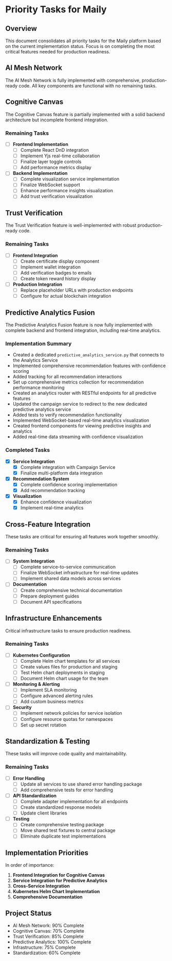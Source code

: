 # Priority Tasks for Maily

## Overview
This document consolidates all priority tasks for the Maily platform based on the current implementation status. Focus is on completing the most critical features needed for production readiness.

## AI Mesh Network
The AI Mesh Network is fully implemented with comprehensive, production-ready code. All key components are functional with no remaining tasks.


## Cognitive Canvas
The Cognitive Canvas feature is partially implemented with a solid backend architecture but incomplete frontend integration.

### Remaining Tasks
- [ ] **Frontend Implementation**
  - [ ] Complete React DnD integration
  - [ ] Implement Yjs real-time collaboration
  - [ ] Finalize layer toggle controls
  - [ ] Add performance metrics display
- [ ] **Backend Implementation**
  - [ ] Complete visualization service implementation
  - [ ] Finalize WebSocket support
  - [ ] Enhance performance insights visualization
  - [ ] Add trust verification visualization

## Trust Verification
The Trust Verification feature is well-implemented with robust production-ready code.

### Remaining Tasks
- [ ] **Frontend Integration**
  - [ ] Create certificate display component
  - [ ] Implement wallet integration
  - [ ] Add verification badges to emails
  - [ ] Create token reward history display
- [ ] **Production Integration**
  - [ ] Replace placeholder URLs with production endpoints
  - [ ] Configure for actual blockchain integration

## Predictive Analytics Fusion
The Predictive Analytics Fusion feature is now fully implemented with complete backend and frontend integration, including real-time analytics.

### Implementation Summary
- Created a dedicated `predictive_analytics_service.py` that connects to the Analytics Service
- Implemented comprehensive recommendation features with confidence scoring
- Added tracking for all recommendation interactions
- Set up comprehensive metrics collection for recommendation performance monitoring
- Created an analytics router with RESTful endpoints for all predictive features
- Updated the campaign service to redirect to the new dedicated predictive analytics service
- Added tests to verify recommendation functionality
- Implemented WebSocket-based real-time analytics visualization
- Created frontend components for viewing predictive insights and analytics
- Added real-time data streaming with confidence visualization

### Completed Tasks
- [x] **Service Integration**
  - [x] Complete integration with Campaign Service
  - [x] Finalize multi-platform data integration
- [x] **Recommendation System**
  - [x] Complete confidence scoring implementation
  - [x] Add recommendation tracking
- [x] **Visualization**
  - [x] Enhance confidence visualization
  - [x] Implement real-time analytics

## Cross-Feature Integration
These tasks are critical for ensuring all features work together smoothly.

### Remaining Tasks
- [ ] **System Integration**
  - [ ] Complete service-to-service communication
  - [ ] Finalize WebSocket infrastructure for real-time updates
  - [ ] Implement shared data models across services
- [ ] **Documentation**
  - [ ] Create comprehensive technical documentation
  - [ ] Prepare deployment guides
  - [ ] Document API specifications

## Infrastructure Enhancements
Critical infrastructure tasks to ensure production readiness.

### Remaining Tasks
- [ ] **Kubernetes Configuration**
  - [ ] Complete Helm chart templates for all services
  - [ ] Create values files for production and staging
  - [ ] Test Helm chart deployments in staging
  - [ ] Document Helm chart usage for the team
- [ ] **Monitoring & Alerting**
  - [ ] Implement SLA monitoring
  - [ ] Configure advanced alerting rules
  - [ ] Add custom business metrics
- [ ] **Security**
  - [ ] Implement network policies for service isolation
  - [ ] Configure resource quotas for namespaces
  - [ ] Set up secret rotation

## Standardization & Testing
These tasks will improve code quality and maintainability.

### Remaining Tasks
- [ ] **Error Handling**
  - [ ] Update all services to use shared error handling package
  - [ ] Add comprehensive tests for error handling
- [ ] **API Standardization**
  - [ ] Complete adapter implementation for all endpoints
  - [ ] Create standardized response models
  - [ ] Update client libraries
- [ ] **Testing**
  - [ ] Create comprehensive testing package
  - [ ] Move shared test fixtures to central package
  - [ ] Eliminate duplicate test implementations

## Implementation Priorities
In order of importance:

1. **Frontend Integration for Cognitive Canvas**
2. **Service Integration for Predictive Analytics**
3. **Cross-Service Integration**
4. **Kubernetes Helm Chart Implementation**
5. **Comprehensive Documentation**

## Project Status
- AI Mesh Network: 90% Complete
- Cognitive Canvas: 70% Complete
- Trust Verification: 85% Complete
- Predictive Analytics: 100% Complete
- Infrastructure: 75% Complete
- Standardization: 60% Complete